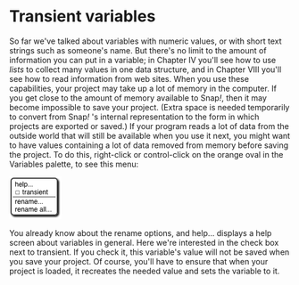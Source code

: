 # Transient variables


So far we've talked about variables with numeric values, or with short text strings such as someone's name. But there's no limit to the amount of information you can put in a variable; in Chapter IV you'll see how to use *lists* to collect many values in one data structure, and in Chapter VIII you'll see how to read information from web sites. When you use these capabilities, your project may take up a lot of memory in the computer. If you get close to the amount of memory available to Snap<em>!</em>, then it may become impossible to save your project. (Extra space is needed temporarily to convert from Snap<em>!</em> 's internal representation to the form in which projects are exported or saved.) If your program reads a lot of data from the outside world that will still be available when you use it next, you might want to have values containing a lot of data removed from memory before saving the project. To do this, right-click or control-click on the orange oval in the Variables palette, to see this menu:

![](assets/images/image114.png) <!-- {width="124px" height="101px"} -->

You already know about the rename options, and help... displays a help
screen about variables in general. Here we're interested in the check
box next to transient. If you check it, this variable's value will not
be saved when you save your project. Of course, you'll have to ensure
that when your project is loaded, it recreates the needed value and sets
the variable to it.
